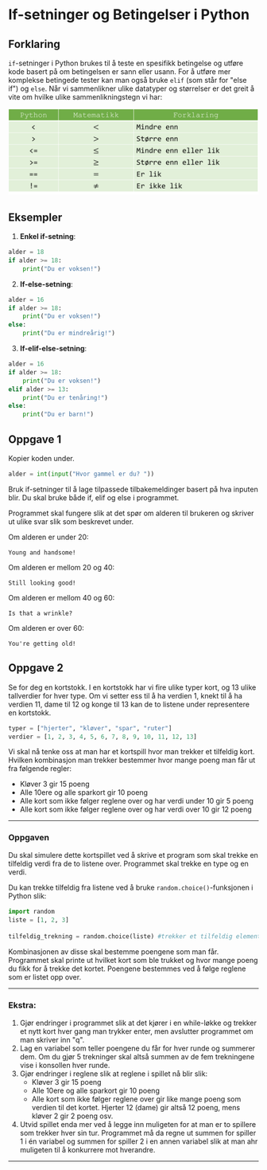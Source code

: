 # If-setninger og Betingelser i Python

## Forklaring

`if`-setninger i Python brukes til å teste en spesifikk betingelse og utføre kode basert på om betingelsen er sann eller usann. For å utføre mer komplekse betingede tester kan man også bruke `elif` (som står for "else if") og `else`. Når vi sammenlikner ulike datatyper og størrelser er det greit å vite om hvilke ulike sammenlikningstegn vi har:

![Tabell med sammenlikningstegn](./assets/conditionals.png)

## Eksempler

1. **Enkel if-setning**:

```Python
alder = 18
if alder >= 18:
    print("Du er voksen!")
```

2. **If-else-setning**:

```Python
alder = 16
if alder >= 18:
    print("Du er voksen!")
else:
    print("Du er mindreårig!")
```

3. **If-elif-else-setning**:

```Python
alder = 16
if alder >= 18:
    print("Du er voksen!")
elif alder >= 13:
    print("Du er tenåring!")
else:
    print("Du er barn!")
```

## Oppgave 1

Kopier koden under.

```Python
alder = int(input("Hvor gammel er du? "))
```

Bruk if-setninger til å lage tilpassede tilbakemeldinger basert på hva inputen blir.
Du skal bruke både if, elif og else i programmet.

Programmet skal fungere slik at det spør om alderen til brukeren og skriver ut ulike svar slik som beskrevet under.

Om alderen er under 20:

```
Young and handsome!
```

Om alderen er mellom 20 og 40:

```
Still looking good!
```

Om alderen er mellom 40 og 60:

```
Is that a wrinkle?
```

Om alderen er over 60:

```
You're getting old!
```

## Oppgave 2

Se for deg en kortstokk. I en kortstokk har vi fire ulike typer kort, og 13 ulike tallverdier for hver type. Om vi setter ess til å ha verdien 1, knekt til å ha verdien 11, dame til 12 og konge til 13 kan de to listene under representere en kortstokk.

```Python
typer = ["hjerter", "kløver", "spar", "ruter"]
verdier = [1, 2, 3, 4, 5, 6, 7, 8, 9, 10, 11, 12, 13]
```

Vi skal nå tenke oss at man har et kortspill hvor man trekker et tilfeldig kort. Hvilken kombinasjon man trekker bestemmer hvor mange poeng man får ut fra følgende regler:

- Kløver 3 gir 15 poeng
- Alle 10ere og alle sparkort gir 10 poeng
- Alle kort som ikke følger reglene over og har verdi under 10 gir 5 poeng
- Alle kort som ikke følger reglene over og har verdi over 10 gir 12 poeng

---

### Oppgaven

Du skal simulere dette kortspillet ved å skrive et program som skal trekke en tilfeldig verdi fra de to listene over. Programmet skal trekke en type og en verdi.

Du kan trekke tilfeldig fra listene ved å bruke `random.choice()`-funksjonen i Python slik:

```Python
import random
liste = [1, 2, 3]

tilfeldig_trekning = random.choice(liste) #trekker et tilfeldig element fra listen
```

Kombinasjonen av disse skal bestemme poengene som man får. Programmet skal printe ut hvilket kort som ble trukket og hvor mange poeng du fikk for å trekke det kortet. Poengene bestemmes ved å følge reglene som er listet opp over.

---

### Ekstra:

1. Gjør endringer i programmet slik at det kjører i en while-løkke og trekker et nytt kort hver gang man trykker enter, men avslutter programmet om man skriver inn "q".
2. Lag en variabel som teller poengene du får for hver runde og summerer dem. Om du gjør 5 trekninger skal altså summen av de fem trekningene vise i konsollen hver runde.
3. Gjør endringer i reglene slik at reglene i spillet nå blir slik:
   - Kløver 3 gir 15 poeng
   - Alle 10ere og alle sparkort gir 10 poeng
   - Alle kort som ikke følger reglene over gir like mange poeng som verdien til det kortet. Hjerter 12 (dame) gir altså 12 poeng, mens kløver 2 gir 2 poeng osv.
4. Utvid spillet enda mer ved å legge inn muligeten for at man er to spillere som trekker hver sin tur. Programmet må da regne ut summen for spiller 1 i én variabel og summen for spiller 2 i en annen variabel slik at man ahr muligeten til å konkurrere mot hverandre.

---
